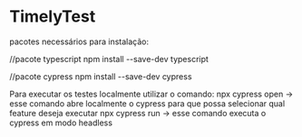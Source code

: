 # TimelyTest

pacotes necessários para instalação:

//pacote typescript
npm install --save-dev typescript

//pacote cypress
npm install --save-dev cypress


Para executar os testes localmente utilizar o comando:
npx cypress open -> esse comando abre localmente o cypress para que possa selecionar qual feature deseja executar
npx cypress run -> esse comando executa o cypress em modo headless

